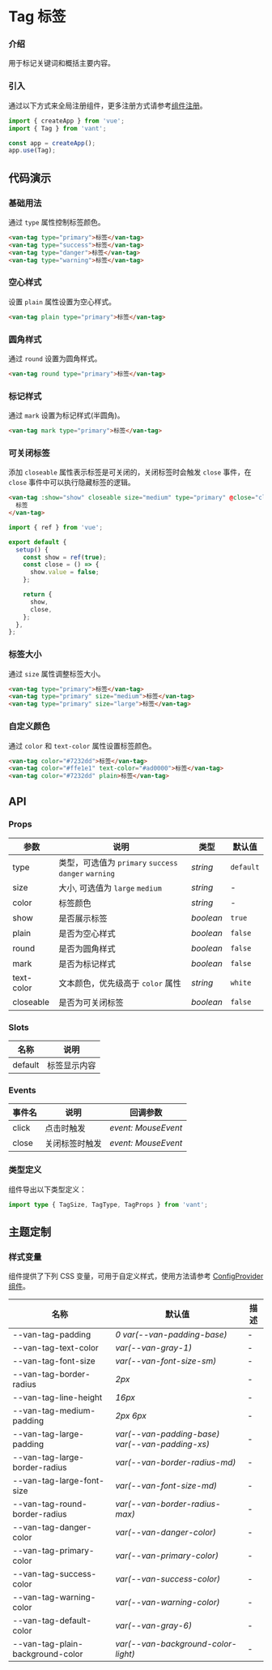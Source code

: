 # Tag 标签

### 介绍

用于标记关键词和概括主要内容。

### 引入

通过以下方式来全局注册组件，更多注册方式请参考[组件注册](#/zh-CN/advanced-usage#zu-jian-zhu-ce)。

```js
import { createApp } from 'vue';
import { Tag } from 'vant';

const app = createApp();
app.use(Tag);
```

## 代码演示

### 基础用法

通过 `type` 属性控制标签颜色。

```html
<van-tag type="primary">标签</van-tag>
<van-tag type="success">标签</van-tag>
<van-tag type="danger">标签</van-tag>
<van-tag type="warning">标签</van-tag>
```

### 空心样式

设置 `plain` 属性设置为空心样式。

```html
<van-tag plain type="primary">标签</van-tag>
```

### 圆角样式

通过 `round` 设置为圆角样式。

```html
<van-tag round type="primary">标签</van-tag>
```

### 标记样式

通过 `mark` 设置为标记样式(半圆角)。

```html
<van-tag mark type="primary">标签</van-tag>
```

### 可关闭标签

添加 `closeable` 属性表示标签是可关闭的，关闭标签时会触发 `close` 事件，在 `close` 事件中可以执行隐藏标签的逻辑。

```html
<van-tag :show="show" closeable size="medium" type="primary" @close="close">
  标签
</van-tag>
```

```js
import { ref } from 'vue';

export default {
  setup() {
    const show = ref(true);
    const close = () => {
      show.value = false;
    };

    return {
      show,
      close,
    };
  },
};
```

### 标签大小

通过 `size` 属性调整标签大小。

```html
<van-tag type="primary">标签</van-tag>
<van-tag type="primary" size="medium">标签</van-tag>
<van-tag type="primary" size="large">标签</van-tag>
```

### 自定义颜色

通过 `color` 和 `text-color` 属性设置标签颜色。

```html
<van-tag color="#7232dd">标签</van-tag>
<van-tag color="#ffe1e1" text-color="#ad0000">标签</van-tag>
<van-tag color="#7232dd" plain>标签</van-tag>
```

## API

### Props

| 参数 | 说明 | 类型 | 默认值 |
| --- | --- | --- | --- |
| type | 类型，可选值为 `primary` `success` `danger` `warning` | _string_ | `default` |
| size | 大小, 可选值为 `large` `medium` | _string_ | - |
| color | 标签颜色 | _string_ | - |
| show | 是否展示标签 | _boolean_ | `true` |
| plain | 是否为空心样式 | _boolean_ | `false` |
| round | 是否为圆角样式 | _boolean_ | `false` |
| mark | 是否为标记样式 | _boolean_ | `false` |
| text-color | 文本颜色，优先级高于 `color` 属性 | _string_ | `white` |
| closeable | 是否为可关闭标签 | _boolean_ | `false` |

### Slots

| 名称    | 说明         |
| ------- | ------------ |
| default | 标签显示内容 |

### Events

| 事件名 | 说明           | 回调参数            |
| ------ | -------------- | ------------------- |
| click  | 点击时触发     | _event: MouseEvent_ |
| close  | 关闭标签时触发 | _event: MouseEvent_ |

### 类型定义

组件导出以下类型定义：

```ts
import type { TagSize, TagType, TagProps } from 'vant';
```

## 主题定制

### 样式变量

组件提供了下列 CSS 变量，可用于自定义样式，使用方法请参考 [ConfigProvider 组件](#/zh-CN/config-provider)。

| 名称 | 默认值 | 描述 |
| --- | --- | --- |
| --van-tag-padding | _0 var(--van-padding-base)_ | - |
| --van-tag-text-color | _var(--van-gray-1)_ | - |
| --van-tag-font-size | _var(--van-font-size-sm)_ | - |
| --van-tag-border-radius | _2px_ | - |
| --van-tag-line-height | _16px_ | - |
| --van-tag-medium-padding | _2px 6px_ | - |
| --van-tag-large-padding | _var(--van-padding-base) var(--van-padding-xs)_ | - |
| --van-tag-large-border-radius | _var(--van-border-radius-md)_ | - |
| --van-tag-large-font-size | _var(--van-font-size-md)_ | - |
| --van-tag-round-border-radius | _var(--van-border-radius-max)_ | - |
| --van-tag-danger-color | _var(--van-danger-color)_ | - |
| --van-tag-primary-color | _var(--van-primary-color)_ | - |
| --van-tag-success-color | _var(--van-success-color)_ | - |
| --van-tag-warning-color | _var(--van-warning-color)_ | - |
| --van-tag-default-color | _var(--van-gray-6)_ | - |
| --van-tag-plain-background-color | _var(--van-background-color-light)_ | - |
